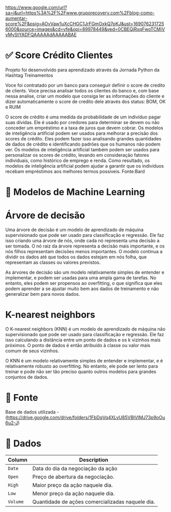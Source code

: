 https://www.google.com/url?sa=i&url=https%3A%2F%2Fwww.gruporecovery.com%2Fblog-como-aumentar-score%2F&psig=AOvVaw1uXcCHGC1JrFGmOxkQ7pKJ&ust=1690762317256000&source=images&cd=vfe&opi=89978449&ved=0CBEQjRxqFwoTCMiVvMyStYADFQAAAAAdAAAAABAE

# ✅ Score Crédito Clientes

Projeto foi desenvolvido para aprendizado através da Jornada Python da Hashtag Treinamentos

Voce foi contratado por um banco para conseguir definir o score de credito de clients. Voce precisa analisar todos os clientes do banco e, com base nessa analise, criar um modelo que consiga ler as informações do cliente e dizer automaticamente o score de credito dele através dos status: BOM, OK e RUIM

O score de crédito é uma medida da probabilidade de um indivíduo pagar suas dívidas. Ele é usado por credores para determinar se devem ou não conceder um empréstimo e a taxa de juros que devem cobrar. Os modelos de inteligência artificial podem ser usados para melhorar a precisão dos scores de crédito. Eles podem fazer isso analisando grandes quantidades de dados de crédito e identificando padrões que os humanos não podem ver. Os modelos de inteligência artificial também podem ser usados para personalizar os scores de crédito, levando em consideração fatores individuais, como histórico de emprego e renda. Como resultado, os modelos de inteligência artificial podem ajudar a garantir que os indivíduos recebam empréstimos aos melhores termos possíveis.
Fonte:Bard

# 📖 Modelos de Machine Learning

# Árvore de decisão

Uma árvore de decisão é um modelo de aprendizado de máquina supervisionado que pode ser usado para classificação e regressão. Ele faz isso criando uma árvore de nós, onde cada nó representa uma decisão a ser tomada. O nó raiz da árvore representa a decisão mais importante, e os nós filhos representam decisões menos importantes. O modelo continua a dividir os dados até que todos os dados estejam em nós folha, que representam as classes ou valores previstos.

As árvores de decisão são um modelo relativamente simples de entender e implementar, e podem ser usadas para uma ampla gama de tarefas. No entanto, eles podem ser propensos ao overfitting, o que significa que eles podem aprender a se ajustar muito bem aos dados de treinamento e não generalizar bem para novos dados.

# K-nearest neighbors

O K-nearest neighbors (KNN) é um modelo de aprendizado de máquina não supervisionado que pode ser usado para classificação e regressão. Ele faz isso calculando a distância entre um ponto de dados e os k vizinhos mais próximos. O ponto de dados é então atribuído à classe ou valor mais comum de seus vizinhos.

O KNN é um modelo relativamente simples de entender e implementar, e é relativamente robusto ao overfitting. No entanto, ele pode ser lento para treinar e pode não ser tão preciso quanto outros modelos para grandes conjuntos de dados.


# 💪 Fonte

Base de dados utilizada - (https://drive.google.com/drive/folders/1FbDqVq4XLvU85VBlVIMJ73p9oOu6u2-J)

# 💾 Dados

| Column     | Description              |
|------------|--------------------------|
| `Date` | Data do dia da negociação da ação |
| `Open` | Preço de abertura da negociação. |
| `High` | Maior preço da ação naquele dia. |
| `Low` | Menor preço da ação naquele dia. |
| `Volume` | Quantidade de ações comercializadas naquele dia. |

